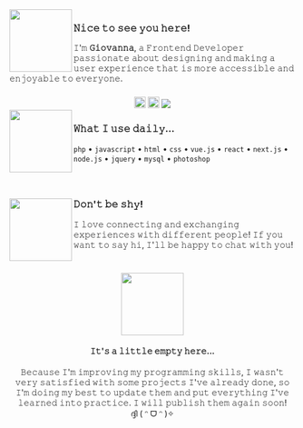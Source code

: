 <img align="left" height="110" src="https://media3.giphy.com/media/h4NBOrvSfrofTzF7Vz/giphy.webp?cid=ecf05e47l4ccef6cbx9g83wvg7v5mk2inmyvp9sftiouifmg&ep=v1_stickers_search&rid=giphy.webp&ct=s">

### 𝙽𝚒𝚌𝚎 𝚝𝚘 𝚜𝚎𝚎 𝚢𝚘𝚞 𝚑𝚎𝚛𝚎!

𝙸'𝚖 **𝙶𝚒𝚘𝚟𝚊𝚗𝚗𝚊**, 𝚊 𝙵𝚛𝚘𝚗𝚝𝚎𝚗𝚍 𝙳𝚎𝚟𝚎𝚕𝚘𝚙𝚎𝚛 𝚙𝚊𝚜𝚜𝚒𝚘𝚗𝚊𝚝𝚎 𝚊𝚋𝚘𝚞𝚝 𝚍𝚎𝚜𝚒𝚐𝚗𝚒𝚗𝚐 𝚊𝚗𝚍 𝚖𝚊𝚔𝚒𝚗𝚐 𝚊 𝚞𝚜𝚎𝚛 𝚎𝚡𝚙𝚎𝚛𝚒𝚎𝚗𝚌𝚎 𝚝𝚑𝚊𝚝 𝚒𝚜 𝚖𝚘𝚛𝚎 𝚊𝚌𝚌𝚎𝚜𝚜𝚒𝚋𝚕𝚎 𝚊𝚗𝚍 𝚎𝚗𝚓𝚘𝚢𝚊𝚋𝚕𝚎 𝚝𝚘 𝚎𝚟𝚎𝚛𝚢𝚘𝚗𝚎.

###

<div align="center">
  <a href="https://www.linkedin.com/in/giovanna-leme-
amadeu-895b5b277" target="_blank">
    <img src="https://img.shields.io/static/v1?message=LinkedIn&logo=linkedin&label=&color=0077B5&logoColor=white&labelColor=&style=for-the-badge" height="20" alt="linkedin logo"/></a>
  <img src="https://img.shields.io/static/v1?message=gi.gio&logo=discord&label=&color=7289DA&logoColor=white&labelColor=&style=for-the-badge" height="20" alt="discord logo"/>
  <a href="https://github.com/Giigio">
    <img src="https://img.shields.io/github/followers/giigio?label=follow&style=social">
  </a>
</div>

<img align="left" height="110" src="https://i.giphy.com/ES4Vcv8zWfIt2.webp">

### 𝚆𝚑𝚊𝚝 𝙸 𝚞𝚜𝚎 𝚍𝚊𝚒𝚕𝚢...

`php` • `javascript` • `html` • `css` • `vue.js` • `react` • `next.js` • `node.js` • `jquery` • `mysql` • `photoshop`

###

</br>

###

<img align="left" height="110" src="https://media0.giphy.com/media/VwYiZGgHeQMr9XayMT/giphy.webp?cid=ecf05e472jly0jlflyzz9upygkj37ywnr9opm3aid96ylujr&ep=v1_stickers_search&rid=giphy.webp&ct=s">

### 𝙳𝚘𝚗'𝚝 𝚋𝚎 𝚜𝚑𝚢!

𝙸 𝚕𝚘𝚟𝚎 𝚌𝚘𝚗𝚗𝚎𝚌𝚝𝚒𝚗𝚐 𝚊𝚗𝚍 𝚎𝚡𝚌𝚑𝚊𝚗𝚐𝚒𝚗𝚐 𝚎𝚡𝚙𝚎𝚛𝚒𝚎𝚗𝚌𝚎𝚜 𝚠𝚒𝚝𝚑 𝚍𝚒𝚏𝚏𝚎𝚛𝚎𝚗𝚝 𝚙𝚎𝚘𝚙𝚕𝚎! 𝙸𝚏 𝚢𝚘𝚞 𝚠𝚊𝚗𝚝 𝚝𝚘 𝚜𝚊𝚢 𝚑𝚒, 𝙸'𝚕𝚕 𝚋𝚎 𝚑𝚊𝚙𝚙𝚢 𝚝𝚘 𝚌𝚑𝚊𝚝 𝚠𝚒𝚝𝚑 𝚢𝚘𝚞!

###
</br>
<div align="center">
  <img height="110" src="https://media4.giphy.com/media/MEXemG2kzzvKqDcaAK/200.webp?cid=790b7611tig4wdogdle2m141atzs34i8a4n8lq25urfx5dah&ep=v1_stickers_search&rid=200.webp&ct=s"> 
  </br>
  <h4>𝙸𝚝'𝚜 𝚊 𝚕𝚒𝚝𝚝𝚕𝚎 𝚎𝚖𝚙𝚝𝚢 𝚑𝚎𝚛𝚎...</h4>
  <span> 𝙱𝚎𝚌𝚊𝚞𝚜𝚎 𝙸'𝚖 𝚒𝚖𝚙𝚛𝚘𝚟𝚒𝚗𝚐 𝚖𝚢 𝚙𝚛𝚘𝚐𝚛𝚊𝚖𝚖𝚒𝚗𝚐 𝚜𝚔𝚒𝚕𝚕𝚜, 𝙸 𝚠𝚊𝚜𝚗'𝚝 𝚟𝚎𝚛𝚢 𝚜𝚊𝚝𝚒𝚜𝚏𝚒𝚎𝚍 𝚠𝚒𝚝𝚑 𝚜𝚘𝚖𝚎 𝚙𝚛𝚘𝚓𝚎𝚌𝚝𝚜 𝙸'𝚟𝚎 𝚊𝚕𝚛𝚎𝚊𝚍𝚢 𝚍𝚘𝚗𝚎, 𝚜𝚘 𝙸'𝚖 𝚍𝚘𝚒𝚗𝚐 𝚖𝚢 𝚋𝚎𝚜𝚝 𝚝𝚘 𝚞𝚙𝚍𝚊𝚝𝚎 𝚝𝚑𝚎𝚖 𝚊𝚗𝚍 𝚙𝚞𝚝 𝚎𝚟𝚎𝚛𝚢𝚝𝚑𝚒𝚗𝚐 𝙸'𝚟𝚎 𝚕𝚎𝚊𝚛𝚗𝚎𝚍 𝚒𝚗𝚝𝚘 𝚙𝚛𝚊𝚌𝚝𝚒𝚌𝚎.
𝙸 𝚠𝚒𝚕𝚕 𝚙𝚞𝚋𝚕𝚒𝚜𝚑 𝚝𝚑𝚎𝚖 𝚊𝚐𝚊𝚒𝚗 𝚜𝚘𝚘𝚗!</span>
</br>
  <span>ദ്ദി ( ᵔ ᗜ ᵔ )✧</span>
</div>

